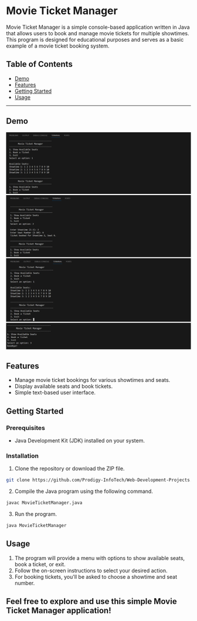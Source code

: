 # Movie Ticket Manager

Movie Ticket Manager is a simple console-based application written in Java that allows users to book and manage movie tickets for multiple showtimes. This program is designed for educational purposes and serves as a basic example of a movie ticket booking system.

## Table of Contents
- [Demo](#demo)
- [Features](#features)
- [Getting Started](#getting-started)
- [Usage](#usage)

---

## Demo

<img src="https://github.com/EshaalakshmiDS/Software-Developement-Projects/blob/main/Movie%20Ticket%20Manager/1.png" alt="1"/>
<img src="https://github.com/EshaalakshmiDS/Software-Developement-Projects/blob/main/Movie%20Ticket%20Manager/2.png" alt="2"/>
<img src="https://github.com/EshaalakshmiDS/Software-Developement-Projects/blob/main/Movie%20Ticket%20Manager/3.png" alt="3"/>
<img src="https://github.com/EshaalakshmiDS/Software-Developement-Projects/blob/main/Movie%20Ticket%20Manager/4.png" alt="4"/>


## Features

- Manage movie ticket bookings for various showtimes and seats.
- Display available seats and book tickets.
- Simple text-based user interface.

## Getting Started

### Prerequisites

- Java Development Kit (JDK) installed on your system.

### Installation

1. Clone the repository or download the ZIP file.

```bash
git clone https://github.com/Prodigy-InfoTech/Web-Development-Projects.git
```

2. Compile the Java program using the following command.

```bash
javac MovieTicketManager.java
```

3. Run the program.

```bash
java MovieTicketManager
```

## Usage

1. The program will provide a menu with options to show available seats, book a ticket, or exit.
2. Follow the on-screen instructions to select your desired action.
3. For booking tickets, you'll be asked to choose a showtime and seat number.

Feel free to explore and use this simple Movie Ticket Manager application!
---
